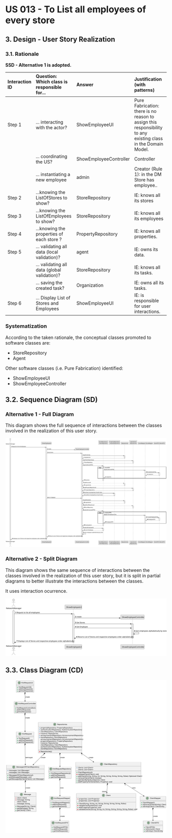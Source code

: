 # US 013 - To List all employees of every store

## 3. Design - User Story Realization 

### 3.1. Rationale

**SSD - Alternative 1 is adopted.**

| Interaction ID | Question: Which class is responsible for...       | Answer                 | Justification (with patterns)                                                                                 |
|:---------------|:--------------------------------------------------|:-----------------------|:--------------------------------------------------------------------------------------------------------------|
| Step 1  		     | 	... interacting with the actor?                  | ShowEmployeeUI         | Pure Fabrication: there is no reason to assign this responsibility to any existing class in the Domain Model. |
| 			  		        | 	... coordinating the US?                         | ShowEmployeeController | Controller                                                                                                    |
| 			  		        | 	... instantiating a new employee                 | admin                  | Creator (Rule 1):  in the DM Store has employee..                                                             |
| Step 2  		     | 	...knowing the ListOfStores to show?             | StoreRepository        | IE: knows all its stores                                                                                      |
| Step 3  		     | 		...knowing the ListOfEmployees to show?         | StoreRepository        | IE: knows all its employees                                                                                   |
| Step 4  		     | 	...knowing the properties of each store ? | PropertyRepository     | IE: knows all properties.                                                                                     |
| Step 5 		      | 	... validating all data (local validation)?      | agent                  | IE: owns its data.                                                                                            | 
| 			  		        | 	... validating all data (global validation)?     | StoreRepository        | IE: knows all its tasks.                                                                                      | 
| 			  		        | 	... saving the created task?                     | Organization           | IE: owns all its tasks.                                                                                       | 
| Step 6  		     | 	... Display List of Stores and Employees         | ShowEmployeeUI         | IE: is responsible for user interactions.                                                                     | 

### Systematization ##

According to the taken rationale, the conceptual classes promoted to software classes are: 

 * StoreRepository
 * Agent

Other software classes (i.e. Pure Fabrication) identified: 

 * ShowEmployeeUI
 * ShowEmployeeController


## 3.2. Sequence Diagram (SD)

### Alternative 1 - Full Diagram

This diagram shows the full sequence of interactions between the classes involved in the realization of this user story.

![Sequence Diagram - Full](svg/us013-sequence-diagram-full.svg)

### Alternative 2 - Split Diagram

This diagram shows the same sequence of interactions between the classes involved in the realization of this user story, but it is split in partial diagrams to better illustrate the interactions between the classes.

It uses interaction ocurrence.

![Sequence Diagram - split](svg/us013-sequence-diagram-split.svg)


## 3.3. Class Diagram (CD)

![Class Diagram](svg/us020-class-diagram.svg)